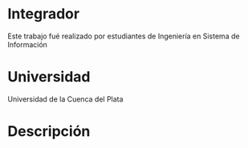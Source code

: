 # Integrador
Este trabajo fué realizado por estudiantes de Ingeniería en Sistema de Información

# Universidad
Universidad de la Cuenca del Plata

# Descripción
